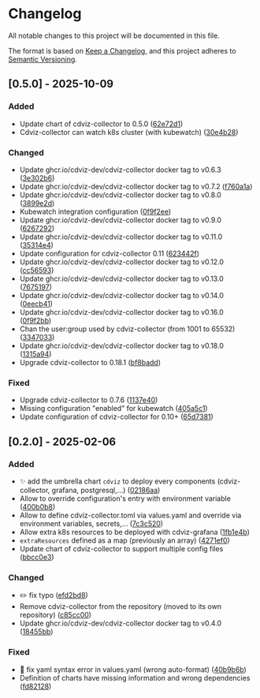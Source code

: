 <!-- markdownlint-disable MD024-->
# Changelog

All notable changes to this project will be documented in this file.

The format is based on [Keep a Changelog](https://keepachangelog.com/en/1.0.0/),
and this project adheres to [Semantic Versioning](https://semver.org/spec/v2.0.0.html).

## [0.5.0] - 2025-10-09

### Added

- Update chart of cdviz-collector to 0.5.0 ([62e72d1](62e72d1ad5af8bbec5f988adbb4f0952f1290aa0))
- Cdviz-collector can watch k8s cluster (with kubewatch) ([30e4b28](30e4b2835d93dd6fc02b8d046c0f61345fdf8e5d))

### Changed

- Update ghcr.io/cdviz-dev/cdviz-collector docker tag to v0.6.3 ([3e302b6](3e302b6401c3017f915e7d9c5f4adec28b34b3b1))
- Update ghcr.io/cdviz-dev/cdviz-collector docker tag to v0.7.2 ([f760a1a](f760a1af92805ec96f7b4d77275c50cbc7329c42))
- Update ghcr.io/cdviz-dev/cdviz-collector docker tag to v0.8.0 ([3899e2d](3899e2db39944f0b142023e9d793b9b220d0b53b))
- Kubewatch integration configuration ([0f9f2ee](0f9f2ee907a67d3c279f26930d2c053f07a7a486))
- Update ghcr.io/cdviz-dev/cdviz-collector docker tag to v0.9.0 ([6267292](6267292fd5483eb5fe0df3944377f7fbde2ef1c5))
- Update ghcr.io/cdviz-dev/cdviz-collector docker tag to v0.11.0 ([35314e4](35314e41657871064496a910d8566a995094218b))
- Update configuration for cdviz-collector 0.11 ([623442f](623442f75b85eae3146688c5060a4f52d9180103))
- Update ghcr.io/cdviz-dev/cdviz-collector docker tag to v0.12.0 ([cc56593](cc56593d31059976fa06aa6023b8db758f9aced4))
- Update ghcr.io/cdviz-dev/cdviz-collector docker tag to v0.13.0 ([7675197](7675197ea80d2d9af30aa39eb04ff8974c7358b6))
- Update ghcr.io/cdviz-dev/cdviz-collector docker tag to v0.14.0 ([0eecb41](0eecb418f0f827940b13f1f98aea235fccd98ecb))
- Update ghcr.io/cdviz-dev/cdviz-collector docker tag to v0.16.0 ([0f9f2bb](0f9f2bbc7ce2e8128ad522f4b8e0933b6d0783ef))
- Chan the user:group used by cdviz-collector (from 1001 to 65532) ([3347033](334703320a746054eb0e848ecea5e08ab10c70a6))
- Update ghcr.io/cdviz-dev/cdviz-collector docker tag to v0.18.0 ([1315a94](1315a940949e07abd84ab06260688d7dc1ac1e1a))
- Upgrade cdviz-collector to 0.18.1 ([bf8badd](bf8badde6e4ce60713c9bcc3f340cb0d4b743843))

### Fixed

- Upgrade cdviz-collector to 0.7.6 ([1137e40](1137e40bae9c88db56a7f8684a0c3046607b3c74))
- Missing configuration "enabled" for kubewatch ([405a5c1](405a5c1e5614e533e0cf81033b86f2a16a8ae525))
- Update configuration of cdviz-collector for 0.10+ ([65d7381](65d73819dafb6e5fd3a817229ea953ec78c3d4db))

## [0.2.0] - 2025-02-06

### Added

- ✨ add the umbrella chart `cdviz` to deploy every components (cdviz-collector, grafana, postgresql,...) ([02186aa](02186aa378b2898d9778f26406e0ee24aed9ffdb))
- Allow to override configuration's entry with environment variable ([400b0b8](400b0b8ff7c9e1e9aab5878e46f20dc9115e1dad))
- Allow to define cdviz-collector.toml via values.yaml and override via environment variables, secrets,... ([7c3c520](7c3c520e28bb2ac27f0f69dae79ff8f6fdcf66da))
- Allow extra k8s resources to be deployed with cdviz-grafana ([1fb1e4b](1fb1e4bbbbc9c6a371ffe3ebf9527dcf0f42f0f0))
- `extraResources` defined as a map (previously an array) ([4271ef0](4271ef00b2e336a55fe806dd2e02f350320c6b0c))
- Update chart of cdviz-collector to support multiple config files ([bbcc0e3](bbcc0e3b2e81cc1701c02560c26ee24095b62218))

### Changed

- ✏️ fix typo ([efd2bd8](efd2bd84a8119f1a148ada34c9a389d94e848ff6))
- Remove cdviz-collector from the repository (moved to its own repository) ([c85cc00](c85cc0026540d3f0992cb582f458971495148906))
- Update ghcr.io/cdviz-dev/cdviz-collector docker tag to v0.4.0 ([18455bb](18455bb17f5905e7c6aa0c2a9e095263751fe1d2))

### Fixed

- 🐛 fix yaml syntax error in values.yaml (wrong auto-format) ([40b9b6b](40b9b6ba07bea5e3712e5a45011aa224e0545e0c))
- Definition of charts have missing information and wrong dependencies ([fd82128](fd8212818f804e77774684c351bbc994be40157d))

<!-- generated by git-cliff -->
